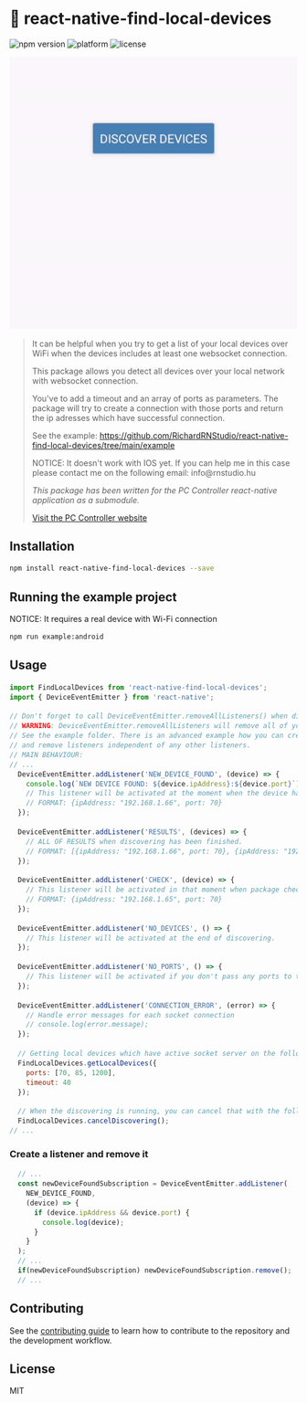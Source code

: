<h1>🚀 react-native-find-local-devices</h1>

![npm version](https://img.shields.io/badge/npm-1.3.2-brightgreen)
![platform](https://img.shields.io/badge/platform-android-yellow)
![license](https://img.shields.io/badge/license-MIT-yellow)

![example](https://github.com/RichardRNStudio/react-native-find-local-devices/blob/main/docs/android-example.gif?raw=true)

<blockquote>
<p>It can be helpful when you try to get a list of your local devices over WiFi when the devices includes at least one websocket connection.</p>
<p>This package allows you detect all devices over your local network with websocket connection.</p>
<p>You've to add a timeout and an array of ports as parameters. The package will try to create a connection with those ports and return the ip adresses which have successful connection.</p>
<p>See the example: <a href="https://github.com/RichardRNStudio/react-native-find-local-devices/tree/main/example">https://github.com/RichardRNStudio/react-native-find-local-devices/tree/main/example</a></p>
<p>NOTICE: It doesn't work with IOS yet. If you can help me in this case please contact me on the following email: info@rnstudio.hu</p>
<p><i>This package has been written for the PC Controller react-native application as a submodule.</i></p>
  <a href="https://pccontroller.rnstudio.hu">Visit the PC Controller website</a>
</p>
</blockquote>

<h2>Installation</h2>

```sh
npm install react-native-find-local-devices --save
```

<h2>Running the example project</h2>
<p>NOTICE: It requires a real device with Wi-Fi connection</p>

```sh
npm run example:android
```

<h2>Usage</h2>

```js
import FindLocalDevices from 'react-native-find-local-devices';
import { DeviceEventEmitter } from 'react-native';

// Don't forget to call DeviceEventEmitter.removeAllListeners() when discovering isn't running. 
// WARNING: DeviceEventEmitter.removeAllListeners will remove all of your listeners. 
// See the example folder. There is an advanced example how you can create 
// and remove listeners independent of any other listeners.
// MAIN BEHAVIOUR: 
// ...
  DeviceEventEmitter.addListener('NEW_DEVICE_FOUND', (device) => {
    console.log(`NEW DEVICE FOUND: ${device.ipAddress}:${device.port}`);
    // This listener will be activated at the moment when the device has been found.
    // FORMAT: {ipAddress: "192.168.1.66", port: 70}
  });

  DeviceEventEmitter.addListener('RESULTS', (devices) => {
    // ALL OF RESULTS when discovering has been finished.
    // FORMAT: [{ipAddress: "192.168.1.66", port: 70}, {ipAddress: "192.168.1.69", port: 85}]
  });

  DeviceEventEmitter.addListener('CHECK', (device) => {
    // This listener will be activated in that moment when package checking a device.
    // FORMAT: {ipAddress: "192.168.1.65", port: 70}
  });

  DeviceEventEmitter.addListener('NO_DEVICES', () => {
    // This listener will be activated at the end of discovering.
  });

  DeviceEventEmitter.addListener('NO_PORTS', () => {
    // This listener will be activated if you don't pass any ports to the package.
  });

  DeviceEventEmitter.addListener('CONNECTION_ERROR', (error) => {
    // Handle error messages for each socket connection
    // console.log(error.message);
  });

  // Getting local devices which have active socket server on the following ports:
  FindLocalDevices.getLocalDevices({
    ports: [70, 85, 1200],
    timeout: 40
  });

  // When the discovering is running, you can cancel that with the following function:
  FindLocalDevices.cancelDiscovering();
// ...
```

<h3>Create a listener and remove it</h3>

```js
  // ...
  const newDeviceFoundSubscription = DeviceEventEmitter.addListener(
    NEW_DEVICE_FOUND,
    (device) => {
      if (device.ipAddress && device.port) {
        console.log(device);
      }
    }
  );
  // ...
  if(newDeviceFoundSubscription) newDeviceFoundSubscription.remove();
  // ...
```

<h2>Contributing</h2>

See the [contributing guide](CONTRIBUTING.md) to learn how to contribute to the repository and the development workflow.

<h2>License</h2>

MIT
